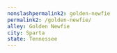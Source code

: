 ```yaml
---
﻿nonslashpermalink2: golden-newfie
permalink2: /golden-newfie/
alley: Golden Newfie
city: Sparta
state: Tennessee
---
```

